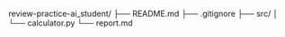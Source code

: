 review-practice-ai_student/
├── README.md
├── .gitignore
├── src/
│   └── calculator.py
└── report.md
